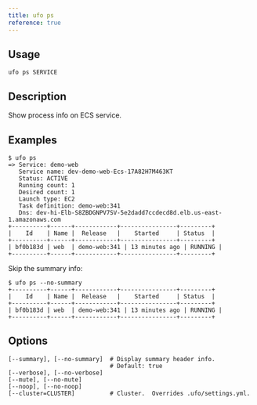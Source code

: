 ```yaml
---
title: ufo ps
reference: true
---
```


## Usage

    ufo ps SERVICE

## Description

Show process info on ECS service.

## Examples

    $ ufo ps
    => Service: demo-web
       Service name: dev-demo-web-Ecs-17A82H7M463KT
       Status: ACTIVE
       Running count: 1
       Desired count: 1
       Launch type: EC2
       Task definition: demo-web:341
       Dns: dev-hi-Elb-S8ZBDGNPV7SV-5e2dadd7ccdecd8d.elb.us-east-1.amazonaws.com
    +----------+------+------------+----------------+---------+
    |    Id    | Name |  Release   |    Started     | Status  |
    +----------+------+------------+----------------+---------+
    | bf0b183d | web  | demo-web:341 | 13 minutes ago | RUNNING |
    +----------+------+------------+----------------+---------+

Skip the summary info:

    $ ufo ps --no-summary
    +----------+------+------------+----------------+---------+
    |    Id    | Name |  Release   |    Started     | Status  |
    +----------+------+------------+----------------+---------+
    | bf0b183d | web  | demo-web:341 | 13 minutes ago | RUNNING |
    +----------+------+------------+----------------+---------+


## Options

```
[--summary], [--no-summary]  # Display summary header info.
                             # Default: true
[--verbose], [--no-verbose]  
[--mute], [--no-mute]        
[--noop], [--no-noop]        
[--cluster=CLUSTER]          # Cluster.  Overrides .ufo/settings.yml.
```

